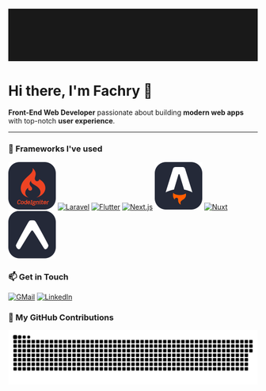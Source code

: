 [![fachryafrz-Banner](/images/banner.gif)](https://fachryafrz.com)

# Hi there, I'm Fachry 👋  
**Front-End Web Developer** passionate about building **modern web apps** with top-notch **user experience**.

---

### 🚀 Frameworks I've used

[![CodeIgniter](assets/icons/codeigniter.svg)](https://codeigniter.com)
[![Laravel](https://skillicons.dev/icons?i=laravel)](https://laravel.com)
[![Flutter](https://skillicons.dev/icons?i=flutter)](https://flutter.dev)
[![Next.js](https://skillicons.dev/icons?i=nextjs)](https://nextjs.org)
[![Astro](assets/icons/astro.svg)](https://astro.build)
[![Nuxt](https://skillicons.dev/icons?i=nuxt)](https://nuxt.com)
[![Expo](assets/icons/expo.svg)](https://expo.dev)

<!-- ### UI Libraries -->

<!-- ![Bootstrap](https://skillicons.dev/icons?i=bootstrap)
![TailwindCSS](https://skillicons.dev/icons?i=tailwindcss)
![Material UI](https://skillicons.dev/icons?i=materialui)
![ShadCN](assets/icons/shadcn.svg) -->

### 📫 Get in Touch

[![GMail](https://skillicons.dev/icons?i=gmail)](mailto:fachrydwiafriza@gmail.com)
[![LinkedIn](https://skillicons.dev/icons?i=linkedin)](https://linkedin.com/in/fachryafrz)

### 🐍 My GitHub Contributions

<picture>
  <source media="(prefers-color-scheme: dark)" srcset="https://raw.githubusercontent.com/fachryafrz/fachryafrz/output/github-snake-dark.svg" />
  <source media="(prefers-color-scheme: light)" srcset="https://raw.githubusercontent.com/fachryafrz/fachryafrz/output/github-snake.svg" />
  <img alt="github-snake" src="https://raw.githubusercontent.com/fachryafrz/fachryafrz/output/github-snake.svg" />
</picture>
